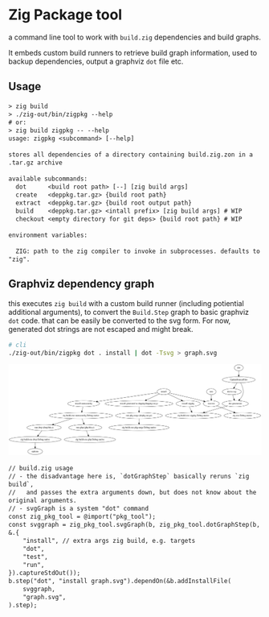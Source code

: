 # Zig Package tool

a command line tool to work with `build.zig` dependencies and build graphs.

It embeds custom build runners to retrieve build graph information,
used to backup dependencies, output a graphviz `dot` file etc.

## Usage

```
> zig build
> ./zig-out/bin/zigpkg --help
# or:
> zig build zigpkg -- --help
usage: zigpkg <subcommand> [--help]

stores all dependencies of a directory containing build.zig.zon in a .tar.gz archive

available subcommands:
  dot      <build root path> [--] [zig build args]
  create   <deppkg.tar.gz> {build root path}
  extract  <deppkg.tar.gz> {build root output path}
  build    <deppkg.tar.gz> <intall prefix> [zig build args] # WIP
  checkout <empty directory for git deps> {build root path} # WIP

environment variables:

  ZIG: path to the zig compiler to invoke in subprocesses. defaults to "zig".
```

## Graphviz dependency graph

this executes `zig build` with a custom build runner (including potiential additional arguments),
to convert the `Build.Step` graph to basic graphviz `dot` code.
that can be easily be converted to the svg form.
For now, generated dot strings are not escaped and might break.

```bash
# cli
./zig-out/bin/zigpkg dot . install | dot -Tsvg > graph.svg
```

![Build Graph](graph.svg)

```zig
// build.zig usage
// - the disadvantage here is, `dotGraphStep` basically reruns `zig build`,
//   and passes the extra arguments down, but does not know about the original arguments.
// - svgGraph is a system "dot" command
const zig_pkg_tool = @import("pkg_tool");
const svggraph = zig_pkg_tool.svgGraph(b, zig_pkg_tool.dotGraphStep(b, &.{
    "install", // extra args zig build, e.g. targets
    "dot",
    "test",
    "run",
}).captureStdOut());
b.step("dot", "install graph.svg").dependOn(&b.addInstallFile(
    svggraph,
    "graph.svg",
).step);
```
